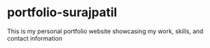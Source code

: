 # portfolio-surajpatil
This is my personal portfolio website showcasing my work, skills, and contact information
